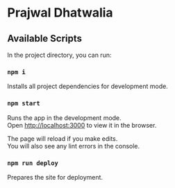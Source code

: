 # Prajwal Dhatwalia

## Available Scripts

In the project directory, you can run:

### `npm i`

Installs all project dependencies for development mode.

### `npm start`

Runs the app in the development mode.\
Open [http://localhost:3000](http://localhost:3000) to view it in the browser.

The page will reload if you make edits.\
You will also see any lint errors in the console.

### `npm run deploy`

Prepares the site for deployment.
